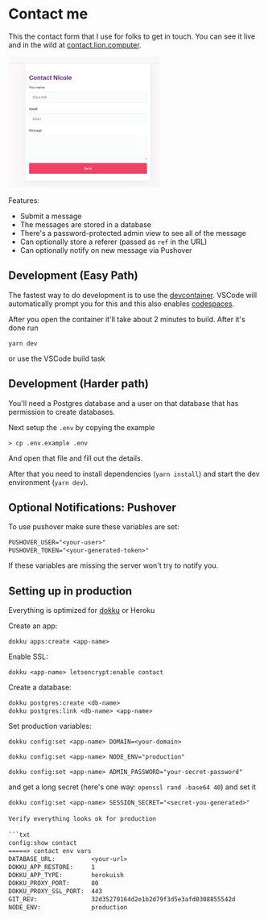 # Contact me

This the contact form that I use for folks to get in touch. You can see it live and in the wild at [contact.lion.computer](contact.lion.computer/?ref=github).

<img src="https://raw.githubusercontent.com/nicolecomputer/contact/refs/heads/main/readme-images/contact.png" width="300">

Features:
- Submit a message
- The messages are stored in a database
- There's a password-protected admin view to see all of the message
- Can optionally store a referer (passed as `ref` in the URL)
- Can optionally notify on new message via Pushover


## Development (Easy Path)

The fastest way to do development is to use the [devcontainer](https://containers.dev/). VSCode will automatically prompt you for this and this also enables [codespaces](https://github.com/features/codespaces).

After you open the container it'll take about 2 minutes to build. After it's done run

```
yarn dev
```

or use the VSCode build task

## Development (Harder path)

You'll need a Postgres database and a user on that database that has permission to create databases.

Next setup the `.env` by copying the example

```
> cp .env.example .env
```

And open that file and fill out the details.

After that you need to install dependencies (`yarn install`) and start the dev environment (`yarn dev`).

## Optional Notifications: Pushover

To use pushover make sure these variables are set:


```
PUSHOVER_USER="<your-user>"
PUSHOVER_TOKEN="<your-generated-token>"
```

If these variables are missing the server won't try to notify you.

## Setting up in production

Everything is optimized for [dokku](https://dokku.com/) or Heroku

Create an app:

```
dokku apps:create <app-name>
```

Enable SSL:

```
dokku <app-name> letsencrypt:enable contact
```

Create a database:

```
dokku postgres:create <db-name>
dokku postgres:link <db-name> <app-name>
```

Set production variables:

```
dokku config:set <app-name> DOMAIN=<your-domain>
```

```
dokku config:set <app-name> NODE_ENV="production"
```

```
dokku config:set <app-name> ADMIN_PASSWORD="your-secret-password"
```

and get a long secret (here's one way: `openssl rand -base64 40`) and set it

````
dokku config:set <app-name> SESSION_SECRET="<secret-you-generated>"

Verify everything looks ok for production

```txt
config:show contact
=====> contact env vars
DATABASE_URL:          <your-url>
DOKKU_APP_RESTORE:     1
DOKKU_APP_TYPE:        herokuish
DOKKU_PROXY_PORT:      80
DOKKU_PROXY_SSL_PORT:  443
GIT_REV:               32d35270164d2e1b2d79f3d5e3afd0308855542d
NODE_ENV:              production
````
